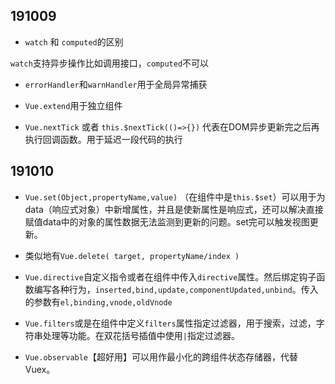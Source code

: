 ## 191009

* `watch` 和 `computed`的区别

`watch`支持异步操作比如调用接口，`computed`不可以

* `errorHandler`和`warnHandler`用于全局异常捕获

* `Vue.extend`用于独立组件

* `Vue.nextTick` 或者  `this.$nextTick(()=>{})` 代表在DOM异步更新完之后再执行回调函数。用于延迟一段代码的执行


## 191010

* `Vue.set(Object,propertyName,value)` （在组件中是`this.$set`）可以用于为data（响应式对象）中新增属性，并且是使新属性是响应式，还可以解决直接赋值data中的对象的属性数据无法监测到更新的问题。set完可以触发视图更新。

* 类似地有`Vue.delete( target, propertyName/index )`

* `Vue.directive`自定义指令或者在组件中传入`directive`属性。然后绑定钩子函数编写各种行为，`inserted,bind,update,componentUpdated,unbind`。传入的参数有`el,binding,vnode,oldVnode`

* `Vue.filters`或是在组件中定义`filters`属性指定过滤器，用于搜索，过滤，字符串处理等功能。在双花括号插值中使用`|`指定过滤器。
  
* `Vue.observable`【超好用】可以用作最小化的跨组件状态存储器，代替Vuex。
